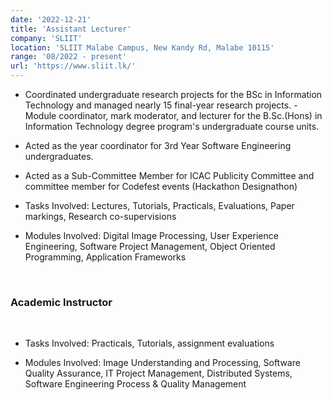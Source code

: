```yaml
---
date: '2022-12-21'
title: 'Assistant Lecturer'
company: 'SLIIT'
location: 'SLIIT Malabe Campus, New Kandy Rd, Malabe 10115'
range: '08/2022 - present'
url: 'https://www.sliit.lk/'
---
```


- Coordinated undergraduate research projects for the BSc in Information Technology and managed nearly 15 final-year research projects. - Module coordinator, mark moderator, and lecturer for the B.Sc.(Hons) in Information Technology degree program's undergraduate course units.

- Acted as the year coordinator for 3rd Year Software Engineering undergraduates.

- Acted as a Sub-Committee Member for ICAC Publicity Committee and committee member for Codefest events (Hackathon Designathon)

- Tasks Involved: Lectures, Tutorials, Practicals, Evaluations, Paper markings, Research co-supervisions

- Modules Involved: Digital Image Processing, User Experience Engineering, Software Project Management, Object Oriented Programming, Application Frameworks

<br>


<h3> Academic Instructor </h3>

<br>

- Tasks Involved: Practicals, Tutorials, assignment evaluations

- Modules Involved: Image Understanding and Processing, Software Quality Assurance, IT Project Management, Distributed Systems, Software Engineering Process & Quality Management